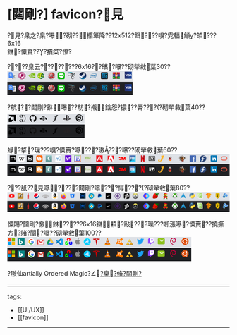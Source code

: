 ﻿---
layout: default
---

# [閮剛?] favicon?見

?見?臬之?臬?嚗?砌??撱箄降??12x512?餌???嗅?雿輻頠?頧???6x16  
銝?憟賢???撌桀?憭?

????臬云????????6x16??皜?嚗??砌犖敹葉30??  
![](./30.png)

?航??閮剛?銝嚗??舫?撠鋡怨?擃??脣???(?砌犖敹葉40??  
![](./40.png)

蝝?摮?璅???嗅?憟賣?嚗???璈???嚗??砌犖敹葉60??  
![](./60.png)

???舐??見嚗????閮剛?嚗???憳???(?砌犖敹葉80??  
![](./80.png)

憟賜?閮剛?憿銝?????6x16銝頛?敺???璅???啣漲嚗?憟賣??撓撅方?賭?閬?嚗??砌犖敹葉100??  
![](./100.png)

?隞仙artially Ordered Magic?∠[?臬?脩?閮剛?](http://posetmage.com/SettingBook/Setting/Appendix/PosetMage/)


---
tags:
  - [[UI/UX]]
  - [[favicon]]

---
